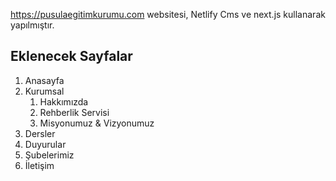 https://pusulaegitimkurumu.com websitesi, Netlify Cms ve next.js kullanarak yapılmıştır.

## Eklenecek Sayfalar

1. Anasayfa
2. Kurumsal
   1. Hakkımızda
   2. Rehberlik Servisi
   3. Misyonumuz & Vizyonumuz
3. Dersler
4. Duyurular
5. Şubelerimiz
6. İletişim
